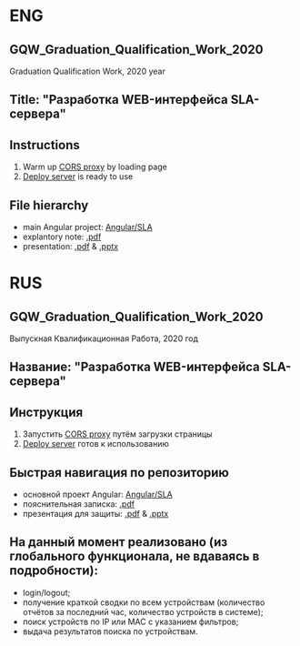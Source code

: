 # ENG
## GQW_Graduation_Qualification_Work_2020
Graduation Qualification Work, 2020 year

## Title: "Разработка WEB-интерфейса SLA-сервера"

## Instructions
1. Warm up [CORS proxy](https://stark-depths-37590.herokuapp.com/) by loading page
2. [Deploy server](https://sla-web.web.app/) is ready to use

## File hierarchy
- main Angular project: [Angular/SLA](Angular/SLA)
- explantory note: [.pdf](docs_my/explanatory_note/merged/EN.pdf)
- presentation: [.pdf](docs_my/explanatory_note/presentation/Panin_645.pdf) & [.pptx](docs_my/explanatory_note/presentation/Panin_645.pptx)

# RUS

## GQW_Graduation_Qualification_Work_2020
Выпускная Квалификационная Работа, 2020 год

## Название: "Разработка WEB-интерфейса SLA-сервера"

## Инструкция
1. Запустить [CORS proxy](https://stark-depths-37590.herokuapp.com/) путём загрузки страницы
2. [Deploy server](https://sla-web.web.app/) готов к использованию

## Быстрая навигация по репозиторию
- основной проект Angular: [Angular/SLA](Angular/SLA)
- пояснительная записка: [.pdf](docs_my/explanatory_note/merged/EN.pdf)
- презентация для защиты: [.pdf](docs_my/explanatory_note/presentation/Panin_645.pdf) & [.pptx](docs_my/explanatory_note/presentation/Panin_645.pptx)


## На данный момент реализовано (из глобального функционала, не вдаваясь в подробности):
- login/logout;
- получение краткой сводки по всем устройствам (количество отчётов за последний час, количество устройств в системе);
- поиск устройств по IP или MAC с указанием фильтров;
- выдача результатов поиска по устройствам.
